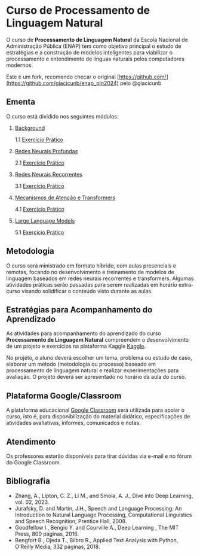 # Curso de Processamento de Linguagem Natural

O curso de **Processamento de Linguagem Natural** da Escola Nacional de Administração Pública (ENAP) tem como objetivo principal o estudo de estratégias e a construção de modelos inteligentes para viabilizar o processamento e entendimento de línguas naturais pelos computadores modernos.

Este é um fork, recomendo checar o original [https://github.com/](https://github.com/giacicunb/enap_pln2024) pelo @giacicunb

## Ementa

O curso está dividido nos seguintes módulos:

1. [Background](background/README.md)

   1.1 [Exercício Prático](https://www.kaggle.com/t/50aaa286e06347958ebf4e0f1c2a6abd)

2. [Redes Neurais Profundas](dnn/README.md)

   2.1 [Exercício Prático](dnn/ex.md)
   
3. [Redes Neurais Recorrentes](rnn/README.md)

   3.1 [Exercício Prático](rnn/ex.md)

4. [Mecanismos de Atenção e Transformers](atention/README.md)

   4.1 [Exercício Prático](atention/ex.md)

5. [Large Language Models](llms/README.md)

   5.1 [Exercício Prático](llms/ex.md)

## Metodologia

O curso será ministrado em formato híbrido, com aulas presenciais e remotas, focando no desenvolvimento e treinamento de modelos de linguagem baseados em redes neurais recorrentes e transformers. Algumas atividades práticas serão passadas para serem realizadas em horário extra-curso visando solidificar o conteúdo visto durante as aulas.

## Estratégias para Acompanhamento do Aprendizado

As atividades para acompanhamento do aprendizado do curso **Processamento de Linguagem Natural** compreendem o desenvolvimento de um projeto e exercícios na plataforma Kaggle [Kaggle](http://www.kaggle.com).

No projeto, o aluno deverá escolher um tema, problema ou estudo de caso, elaborar um método (metodologia ou processo) baseado em processamento de linguagem natural e realizar experimentações para avaliação. O projeto deverá ser apresentado no horário da aula do curso.

## Plataforma Google/Classroom

A plataforma educacional [Google Classroom](https://classroom.google.com/c/NjcwMjAxOTE5NDQ5) será utilizada para apoiar o curso, isto é, para disponibilização do material didático, especificações de atividades avaliativas, informes, comunicados e notas.

## Atendimento

Os professores estarão disponíveis para tirar dúvidas via e-mail e no fórum do Google Classroom.

## Bibliografia

- Zhang, A., Lipton, C. Z., Li M., and Smola, A. J., Dive into Deep Learning, vol. 02, 2023.
- Jurafsky, D. and Martin, J.H., Speech and Language Processing: An Introduction to Natural Language Processing, Computational Linguistics and Speech Recognition, Prentice Hall, 2008.
- Goodfellow I., Bengio Y. and Courville A., Deep Learning , The MIT Press, 800 páginas, 2016.
- Bengfort B., Ojeda T., Bilbro R., Applied Text Analysis with Python, O’Reilly Media, 332 páginas, 2018.

